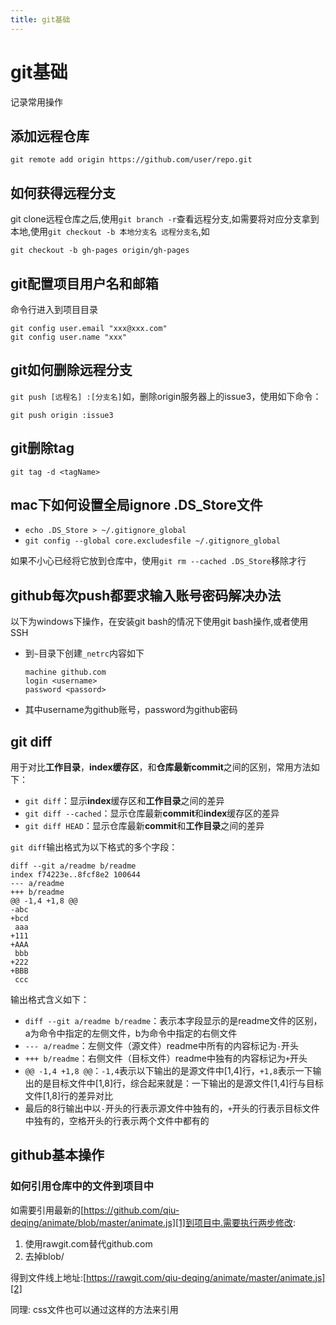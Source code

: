 ```yaml
---
title: git基础
---
```


# git基础

记录常用操作

## 添加远程仓库

```
git remote add origin https://github.com/user/repo.git
```


## 如何获得远程分支

git clone远程仓库之后,使用`git branch -r`查看远程分支,如需要将对应分支拿到本地,使用`git checkout -b 本地分支名 远程分支名`,如

    git checkout -b gh-pages origin/gh-pages



## git配置项目用户名和邮箱

命令行进入到项目目录

    git config user.email "xxx@xxx.com"
    git config user.name "xxx"


## git如何删除远程分支

`git push [远程名] :[分支名]`如，删除origin服务器上的issue3，使用如下命令：

```
git push origin :issue3
```

## git删除tag

```
git tag -d <tagName>
```



## mac下如何设置全局ignore  .DS_Store文件

- `echo .DS_Store > ~/.gitignore_global`
- `git config --global core.excludesfile ~/.gitignore_global`

如果不小心已经将它放到仓库中，使用`git rm --cached .DS_Store`移除才行

## github每次push都要求输入账号密码解决办法

以下为windows下操作，在安装git bash的情况下使用git bash操作,或者使用SSH

- 到`~`目录下创建`_netrc`内容如下

    ```
    machine github.com
    login <username>
    password <passord>
    ```

- 其中username为github账号，password为github密码

## git diff

用于对比**工作目录**，**index缓存区**，和**仓库最新commit**之间的区别，常用方法如下：

- `git diff`：显示**index**缓存区和**工作目录**之间的差异
- `git diff --cached`：显示仓库最新**commit**和**index**缓存区的差异
- `git diff HEAD`：显示仓库最新**commit**和**工作目录**之间的差异

`git diff`输出格式为以下格式的多个字段：

```
diff --git a/readme b/readme
index f74223e..8fcf8e2 100644
--- a/readme
+++ b/readme
@@ -1,4 +1,8 @@
-abc
+bcd
 aaa
+111
+AAA
 bbb
+222
+BBB
 ccc
```

输出格式含义如下：

- `diff --git a/readme b/readme`：表示本字段显示的是readme文件的区别，a为命令中指定的左侧文件，b为命令中指定的右侧文件
- `--- a/readme`：左侧文件（源文件）readme中所有的内容标记为`-`开头
- `+++ b/readme`：右侧文件（目标文件）readme中独有的内容标记为`+`开头
- `@@ -1,4 +1,8 @@`：`-1,4`表示以下输出的是源文件中[1,4]行，`+1,8`表示一下输出的是目标文件中[1,8]行，综合起来就是：一下输出的是源文件[1,4]行与目标文件[1,8]行的差异对比
- 最后的8行输出中以`-`开头的行表示源文件中独有的，`+`开头的行表示目标文件中独有的，空格开头的行表示两个文件中都有的


## github基本操作

### 如何引用仓库中的文件到项目中

如需要引用最新的[https://github.com/qiu-deqing/animate/blob/master/animate.js][1]到项目中.需要执行两步修改:

1. 使用rawgit.com替代github.com
2. 去掉blob/

得到文件线上地址:[https://rawgit.com/qiu-deqing/animate/master/animate.js][2]

同理: css文件也可以通过这样的方法来引用


[1]: https://github.com/qiu-deqing/animate/blob/master/animate.js
[2]: https://rawgit.com/qiu-deqing/animate/master/animate.js
